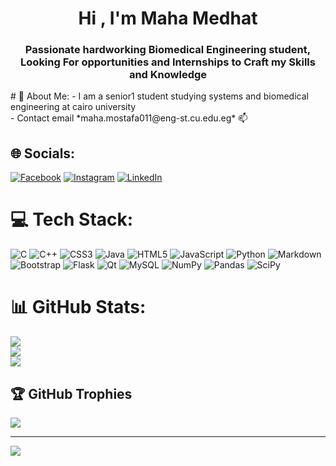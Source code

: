 <h1 align="center">Hi , I'm Maha Medhat</h1>
<h3 align="center">Passionate hardworking Biomedical Engineering student, Looking For opportunities and Internships to Craft my Skills and Knowledge</h3>
# 💫 About Me:
- I am a senior1 student studying systems and biomedical engineering at cairo university <br>
- Contact email *maha.mostafa011@eng-st.cu.edu.eg* 📫

## 🌐 Socials:
[![Facebook](https://img.shields.io/badge/Facebook-%231877F2.svg?logo=Facebook&logoColor=white)](https://www.facebook.com/mahamedhatfathy?mibextid=LQQJ4d) [![Instagram](https://img.shields.io/badge/Instagram-%23E4405F.svg?logo=Instagram&logoColor=white)](https://instagram.com/mahamedhat_?igshid=YmMyMTA2M2Y=) [![LinkedIn](https://img.shields.io/badge/LinkedIn-%230077B5.svg?logo=linkedin&logoColor=white)](https://www.linkedin.com/in/mahamedhat/) 

# 💻 Tech Stack:
![C](https://img.shields.io/badge/c-%2300599C.svg?style=plastic&logo=c&logoColor=white) ![C++](https://img.shields.io/badge/c++-%2300599C.svg?style=plastic&logo=c%2B%2B&logoColor=white) ![CSS3](https://img.shields.io/badge/css3-%231572B6.svg?style=plastic&logo=css3&logoColor=white) ![Java](https://img.shields.io/badge/java-%23ED8B00.svg?style=plastic&logo=java&logoColor=white) ![HTML5](https://img.shields.io/badge/html5-%23E34F26.svg?style=plastic&logo=html5&logoColor=white) ![JavaScript](https://img.shields.io/badge/javascript-%23323330.svg?style=plastic&logo=javascript&logoColor=%23F7DF1E) ![Python](https://img.shields.io/badge/python-3670A0?style=plastic&logo=python&logoColor=ffdd54) ![Markdown](https://img.shields.io/badge/markdown-%23000000.svg?style=plastic&logo=markdown&logoColor=white) ![Bootstrap](https://img.shields.io/badge/bootstrap-%23563D7C.svg?style=plastic&logo=bootstrap&logoColor=white) ![Flask](https://img.shields.io/badge/flask-%23000.svg?style=plastic&logo=flask&logoColor=white) ![Qt](https://img.shields.io/badge/Qt-%23217346.svg?style=plastic&logo=Qt&logoColor=white) ![MySQL](https://img.shields.io/badge/mysql-%2300f.svg?style=plastic&logo=mysql&logoColor=white) ![NumPy](https://img.shields.io/badge/numpy-%23013243.svg?style=plastic&logo=numpy&logoColor=white) ![Pandas](https://img.shields.io/badge/pandas-%23150458.svg?style=plastic&logo=pandas&logoColor=white) ![SciPy](https://img.shields.io/badge/SciPy-%230C55A5.svg?style=plastic&logo=scipy&logoColor=%white) 
# 📊 GitHub Stats:
![](https://github-readme-stats.vercel.app/api?username=mahamedhat&theme=dark&hide_border=false&include_all_commits=true&count_private=false)<br/>
![](https://github-readme-streak-stats.herokuapp.com/?user=mahamedhat&theme=dark&hide_border=false)<br/>
![](https://github-readme-stats.vercel.app/api/top-langs/?username=mahamedhat&theme=dark&hide_border=false&include_all_commits=true&count_private=false&layout=compact)

## 🏆 GitHub Trophies
![](https://github-profile-trophy.vercel.app/?username=mahamedhat&theme=radical&no-frame=true&no-bg=false&margin-w=4)

---
[![](https://visitcount.itsvg.in/api?id=mahamedhat&icon=0&color=0)](https://visitcount.itsvg.in)
